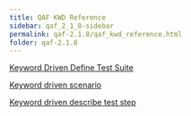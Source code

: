 ```yaml
---
title: QAF KWD Reference
sidebar: qaf_2_1_8-sidebar
permalink: qaf-2.1.8/qaf_kwd_reference.html
folder: qaf-2.1.8
---
```


[Keyword Driven Define Test Suite](keyword_driven_define_test_suite.html)

[Keyword driven scenario](keyword_driven_scenario.html)

[Keyword driven describe test step](keyword_driven_describe_test_step.html)

 

